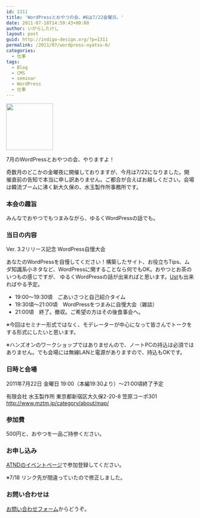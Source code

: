 ```yaml
---
id: 1311
title: 'WordPressとおやつの会、#6は7/22金曜日。'
date: 2011-07-18T14:59:43+00:00
author: いがらしたけし
layout: post
guid: http://indigo-design.org/?p=1311
permalink: /2011/07/wordpress-oyatsu-6/
categories:
  - 仕事
tags:
  - Blog
  - CMS
  - seminar
  - WordPress
  - 仕事
---
```

<a href="https://indigo-design.org/2011/07/wordpress-oyatsu-6/wordpress-logo-notext-rgb/" rel="attachment wp-att-1314"><img src="https://indigo-design.org/wp-content/uploads/2011/07/wordpress-logo-notext-rgb.png" alt="" title="wordpress-logo-notext-rgb" width="125" height="125" class="alignnone size-full wp-image-1314" /></a>

7月のWordPressとおやつの会、やりますよ！

奇数月のどこかの金曜夜に開催しておりますが、今月は7/22になりました。開催直前の告知で本当に申し訳ありません。ご都合が合えばお越しください。会場は韓流ブームに沸く新大久保の、水玉製作所事務所です。

<h3>本会の趣旨</h3>

みんなでおやつでもつまみながら、ゆるくWordPressの話でも。

<h3>当日の内容</h3>

Ver. 3.2リリース記念 WordPress自慢大会

あなたのWordPressを自慢してください！構築したサイト、お役立ちTips、ムダ知識系小ネタなど、WordPressに関することなら何でもOK。おやつとお茶のいつもの感じですが、 ゆるくWordPressの話が出来ればと思います。<a href="http://www.ustream.tv/channel/webcreation-81">Ust</a>も出来ればやる予定。
<!--more-->
<ul>
<li>19:00～19:30頃　ごあいさつと自己紹介タイム</li>
	<li>19:30頃～21:00頃　WordPressをつまみに自慢大会（雑談）</li>
	<li>21:00頃　終了。撤収。ご希望の方はその後食事会へ。</li></ul>

※今回はセミナー形式ではなく、モデレーターが中心になって皆さんでトークをする形式にしたいと思います。

※ハンズオンのワークショップではありませんので、ノートPCの持込は必須ではありません。でも会場には無線LANと電源がありますので、持込もOKです。

<h3>日時と会場</h3>

2011年7月22日 金曜日 19:00（本編19:30より）～21:00頃終了予定

有限会社 水玉製作所
東京都新宿区大久保2-20-8 笠原コーポ301
<a href="http://www.mztm.jp/category/about/map/">http://www.mztm.jp/category/about/map/</a>

<h3>参加費</h3>

500円と、おやつを一品ご持参ください。

<h3>お申し込み</h3>

<a href="http://atnd.org/events/18086">ATNDのイベントページ</a>で参加登録してください。

※7/18 リンク先が間違っていたので修正しました。

<h3>お問い合わせは</h3>

<a href="https://indigo-design.org/about-the-author/#contact">お問い合わせフォーム</a>からどうぞ。